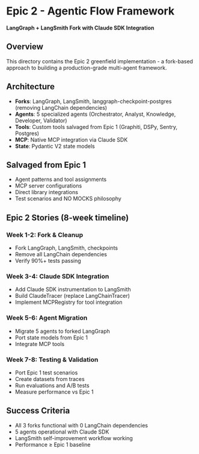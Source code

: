 # Epic 2 - Agentic Flow Framework

**LangGraph + LangSmith Fork with Claude SDK Integration**

## Overview

This directory contains the Epic 2 greenfield implementation - a fork-based approach to building a production-grade multi-agent framework.

## Architecture

- **Forks**: LangGraph, LangSmith, langgraph-checkpoint-postgres (removing LangChain dependencies)
- **Agents**: 5 specialized agents (Orchestrator, Analyst, Knowledge, Developer, Validator)
- **Tools**: Custom tools salvaged from Epic 1 (Graphiti, DSPy, Sentry, Postgres)
- **MCP**: Native MCP integration via Claude SDK
- **State**: Pydantic V2 state models

## Salvaged from Epic 1

- Agent patterns and tool assignments
- MCP server configurations
- Direct library integrations
- Test scenarios and NO MOCKS philosophy

## Epic 2 Stories (8-week timeline)

### Week 1-2: Fork & Cleanup
- Fork LangGraph, LangSmith, checkpoints
- Remove all LangChain dependencies
- Verify 90%+ tests passing

### Week 3-4: Claude SDK Integration
- Add Claude SDK instrumentation to LangSmith
- Build ClaudeTracer (replace LangChainTracer)
- Implement MCPRegistry for tool integration

### Week 5-6: Agent Migration
- Migrate 5 agents to forked LangGraph
- Port state models from Epic 1
- Integrate MCP tools

### Week 7-8: Testing & Validation
- Port Epic 1 test scenarios
- Create datasets from traces
- Run evaluations and A/B tests
- Measure performance vs Epic 1

## Success Criteria

- All 3 forks functional with 0 LangChain dependencies
- 5 agents operational with Claude SDK
- LangSmith self-improvement workflow working
- Performance ≥ Epic 1 baseline
